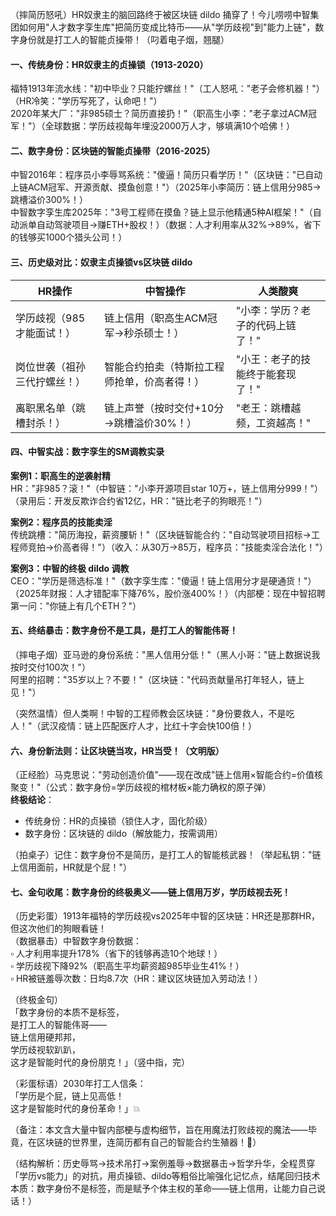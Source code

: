 
（摔简历怒吼）HR奴隶主的脑回路终于被区块链 dildo 捅穿了！今儿唠唠中智集团如何用"人才数字孪生库"把简历变成比特币——从"学历歧视"到"能力上链"，数字身份就是打工人的智能贞操带！（叼着电子烟，翘腿）


#### 一、传统身份：HR奴隶主的贞操锁（1913-2020）  
福特1913年流水线："初中毕业？只能拧螺丝！"（工人怒吼："老子会修机器！"）（HR冷笑："学历写死了，认命吧！"）  
2020年某大厂："非985硕士？简历直接扔！"（职高生小李："老子拿过ACM冠军！"）（全球数据：学历歧视每年埋没2000万人才，够填满10个哈佛！）


#### 二、数字身份：区块链的智能贞操带（2016-2025）  
中智2016年：程序员小李辱骂系统："傻逼！简历只看学历！"（区块链："已自动上链ACM冠军、开源贡献、摸鱼创意！"）（2025年小李简历：链上信用分985→跳槽溢价300%！）  
中智数字孪生库2025年："3号工程师在摸鱼？链上显示他精通5种AI框架！"（自动派单自动驾驶项目→赚ETH+股权！）（数据：人才利用率从32%→89%，省下的钱够买1000个猎头公司！）


#### 三、历史级对比：奴隶主贞操锁vs区块链 dildo
| HR操作 | 中智操作 | 人类酸爽 |
|--------|----------|----------|
| 学历歧视（985才能面试！） | 链上信用（职高生ACM冠军→秒杀硕士！） | "小李：学历？老子的代码上链了！" |
| 岗位世袭（祖孙三代拧螺丝！） | 智能合约拍卖（特斯拉工程师抢单，价高者得！） | "小王：老子的技能终于能套现了！" |
| 离职黑名单（跳槽封杀！） | 链上声誉（按时交付+10分→跳槽溢价30%！） | "老王：跳槽越频，工资越高！" |


#### 四、中智实战：数字孪生的SM调教实录  
**案例1：职高生的逆袭射精**  
HR："非985？滚！"（中智链："小李开源项目star 10万+，链上信用分999！"）（录用后：开发反欺诈合约省12亿，HR："链比老子的狗眼亮！"）  

**案例2：程序员的技能卖淫**  
传统跳槽："简历海投，薪资腰斩！"（区块链智能合约："自动驾驶项目招标→工程师竞拍→价高者得！"）（收入：从30万→85万，程序员："技能卖淫合法化！"）  

**案例3：中智的终极 dildo 调教**  
CEO："学历是筛选标准！"（数字孪生库："傻逼！链上信用分才是硬通货！"）（2025年财报：人才错配率下降76%，股价涨400%！）（内部梗：现在中智招聘第一问："你链上有几个ETH？"）


#### 五、终结暴击：数字身份不是工具，是打工人的智能伟哥！  
（摔电子烟）亚马逊的身份系统："黑人信用分低！"（黑人小哥："链上数据说我按时交付100次！"）  
阿里的招聘："35岁以上？不要！"（区块链："代码贡献量吊打年轻人，链上见！"）  

（突然温情）但人类啊！中智的工程师教会区块链："身份要救人，不是吃人！"（武汉疫情：链上匹配医疗人才，比红十字会快100倍！）


#### 六、身份新法则：让区块链当攻，HR当受！（文明版）  
（正经脸）马克思说："劳动创造价值"——现在改成"链上信用×智能合约=价值核聚变！"（公式：数字身份=学历歧视的棺材板×能力确权的原子弹）  
**终极结论**：  
- 传统身份：HR的贞操锁（锁住人才，固化阶级）  
- 数字身份：区块链的 dildo（解放能力，按需调用）  

（拍桌子）记住：数字身份不是简历，是打工人的智能核武器！（举起私钥："链上信用面前，HR就是个屁！"）


#### 七、金句收尾：数字身份的终极奥义——链上信用万岁，学历歧视去死！  
（历史彩蛋）1913年福特的学历歧视vs2025年中智的区块链：HR还是那群HR，但这次他们的狗眼看链！  
（数据暴击）中智数字身份数据：  
▫️ 人才利用率提升178%（省下的钱够再造10个地球！）  
▫️ 学历歧视下降92%（职高生平均薪资超985毕业生41%！）  
▫️ HR被链羞辱次数：日均8.7次（HR：建议区块链加入劳动法！）  

（终极金句）  
「数字身份的本质不是标签，  
是打工人的智能伟哥——  
链上信用硬邦邦，  
学历歧视软趴趴，  
这才是智能时代的身份朋克！」（竖中指，完）  

（彩蛋标语）2030年打工人信条：  
「学历是个屁，链上见高低！  
这才是智能时代的身份革命！」💥  

（备注：本文含大量中智内部梗与虚构细节，旨在用魔法打败歧视的魔法——毕竟，在区块链的世界里，连简历都有自己的智能合约生殖器！🔗）  

（结构解析：历史辱骂→技术吊打→案例羞辱→数据暴击→哲学升华，全程贯穿「学历vs能力」的对抗，用贞操锁、dildo等粗俗比喻强化记忆点，结尾回归技术本质：数字身份不是标签，而是赋予个体主权的革命——链上信用，让能力自己说话！）